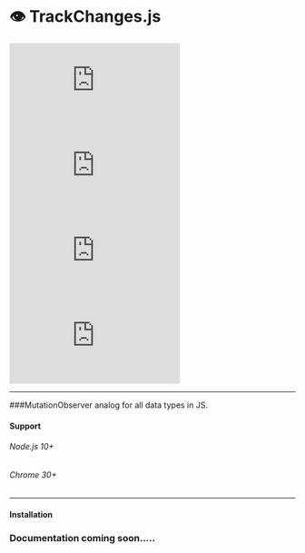 # 👁️‍ TrackChanges.js 
![](https://img.shields.io/github/issues/itmor/trackChanges.js)
![](https://img.shields.io/github/forks/itmor/trackChanges.js)
![](https://img.shields.io/github/stars/itmor/trackChanges.js)
![](https://img.shields.io/github/license/itmor/trackChanges.js)<br />

******
###MutationObserver analog for all data types in JS.
#### Support
###### Node.js 10+
###### Chrome 30+
******
#### Installation

### Documentation coming soon.....
